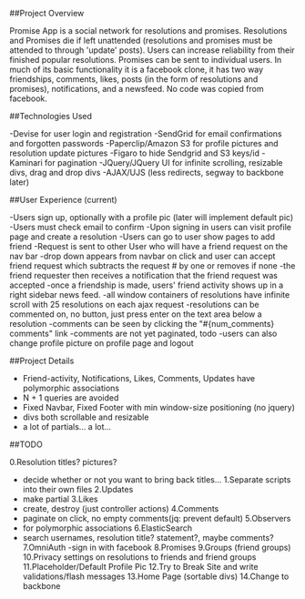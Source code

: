 ##Project Overview

Promise App is a social network for resolutions and promises. Resolutions and Promises die if left unattended (resolutions and promises must be attended to through 'update' posts). Users can increase reliability from their finished popular resolutions. Promises can be sent to individual users. In much of its basic functionality it is a facebook clone, it has two way friendships, comments, likes, posts (in the form of resolutions and promises), notifications, and a newsfeed. No code was copied from facebook.

##Technologies Used

-Devise for user login and registration
-SendGrid for email confirmations and forgotten passwords
-Paperclip/Amazon S3 for profile pictures and resolution update pictures
-Figaro to hide Sendgrid and S3 keys/id
-Kaminari for pagination
-JQuery/JQuery UI for infinite scrolling, resizable divs, drag and drop divs
-AJAX/UJS (less redirects, segway to backbone later)

##User Experience (current)

-Users sign up, optionally with a profile pic (later will implement default pic)
-Users must check email to confirm
-Upon signing in users can visit profile page and create a resolution
-Users can go to user show pages to add friend
-Request is sent to other User who will have a friend request on the nav bar
-drop down appears from navbar on click and user can accept friend request which subtracts the request # by one or removes if none
-the friend requester then receives a notification that the friend request was accepted
-once a friendship is made, users' friend activity shows up in a right sidebar news feed. 
-all window containers of resolutions have infinite scroll with 25 resolutions on each ajax request
-resolutions can be commented on, no button, just press enter on the text area below a resolution
-comments can be seen by clicking the "#{num_comments} comments" link
-comments are not yet paginated, todo
-users can also change profile picture on profile page and logout

##Project Details

- Friend-activity, Notifications, Likes, Comments, Updates have polymorphic associations
- N + 1 queries are avoided
- Fixed Navbar, Fixed Footer with min window-size positioning (no jquery)
- divs both scrollable and resizable
- a lot of partials... a lot...

##TODO

0.Resolution titles? pictures?
- decide whether or not you want to bring back titles...
1.Separate scripts into their own files
2.Updates
- make partial
3.Likes
- create, destroy (just controller actions)
4.Comments
- paginate on click, no empty comments(jq: prevent default)
5.Observers
- for polymorphic associations
6.ElasticSearch
- search usernames, resolution title? statement?, maybe comments?
7.OmniAuth
-sign in with facebook
8.Promises
9.Groups (friend groups)
10.Privacy settings on resolutions to friends and friend groups
11.Placeholder/Default Profile Pic
12.Try to Break Site and write validations/flash messages
13.Home Page (sortable divs)
14.Change to backbone


